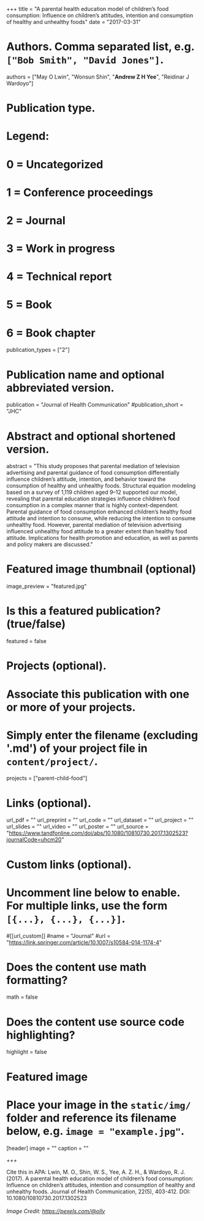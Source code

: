 +++
title = "A parental health education model of children’s food consumption: Influence on children’s attitudes, intention and consumption of healthy and unhealthy foods"
date = "2017-03-31"

# Authors. Comma separated list, e.g. `["Bob Smith", "David Jones"]`.

authors = ["May O Lwin", "Wonsun Shin", "**Andrew Z H Yee**", "Reidinar J Wardoyo"]

# Publication type.
# Legend:
# 0 = Uncategorized
# 1 = Conference proceedings
# 2 = Journal
# 3 = Work in progress
# 4 = Technical report
# 5 = Book
# 6 = Book chapter
publication_types = ["2"]

# Publication name and optional abbreviated version.
publication = "Journal of Health Communication"
#publication_short = "JHC"

# Abstract and optional shortened version.

abstract = "This study proposes that parental mediation of television advertising and parental guidance of food consumption differentially influence children’s attitude, intention, and behavior toward the consumption of healthy and unhealthy foods. Structural equation modeling based on a survey of 1,119 children aged 9–12 supported our model, revealing that parental education strategies influence children’s food consumption in a complex manner that is highly context-dependent. Parental guidance of food consumption enhanced children’s healthy food attitude and intention to consume, while reducing the intention to consume unhealthy food. However, parental mediation of television advertising influenced unhealthy food attitude to a greater extent than healthy food attitude. Implications for health promotion and education, as well as parents and policy makers are discussed."

# Featured image thumbnail (optional)
image_preview = "featured.jpg"

# Is this a featured publication? (true/false)
featured = false

# Projects (optional).
#   Associate this publication with one or more of your projects.
#   Simply enter the filename (excluding '.md') of your project file in `content/project/`.
projects = ["parent-child-food"]

# Links (optional).
url_pdf = ""
url_preprint = ""
url_code = ""
url_dataset = ""
url_project = ""
url_slides = ""
url_video = ""
url_poster = ""
url_source = "https://www.tandfonline.com/doi/abs/10.1080/10810730.2017.1302523?journalCode=uhcm20"

# Custom links (optional).
#   Uncomment line below to enable. For multiple links, use the form `[{...}, {...}, {...}]`.
#[[url_custom]]
#name = "Journal"
#url = "https://link.springer.com/article/10.1007/s10584-014-1174-4"

# Does the content use math formatting?
math = false

# Does the content use source code highlighting?
highlight = false
  
# Featured image
# Place your image in the `static/img/` folder and reference its filename below, e.g. `image = "example.jpg"`.
[header]
image = ""
caption = ""

+++

Cite this in APA: Lwin, M. O., Shin, W. S., Yee, A. Z. H., & Wardoyo, R. J. (2017). A parental health education model of children’s food consumption: Influence on children’s attitudes, intention and consumption of healthy and unhealthy foods. Journal of Health Communication, 22(5), 403-412. DOI: 10.1080/10810730.2017.1302523
<br/>
<br/>
*Image Credit: https://pexels.com/@olly*
